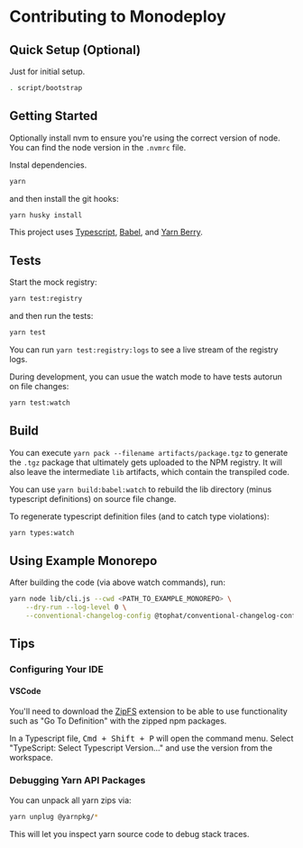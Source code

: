 # Contributing to Monodeploy

## Quick Setup (Optional)

Just for initial setup.

```sh
. script/bootstrap
```

## Getting Started

Optionally install nvm to ensure you're using the correct version of node. You can find the node version in the `.nvmrc` file.

Instal dependencies.

```sh
yarn
```

and then install the git hooks:

```sh
yarn husky install
```

This project uses [Typescript](https://www.typescriptlang.org/), [Babel](https://babeljs.io/), and [Yarn Berry](https://yarnpkg.com/).

## Tests

Start the mock registry:

```sh
yarn test:registry
```

and then run the tests:

```sh
yarn test
```

You can run `yarn test:registry:logs` to see a live stream of the registry logs.

During development, you can usue the watch mode to have tests autorun on file changes:

```sh
yarn test:watch
```

## Build

You can execute `yarn pack --filename artifacts/package.tgz` to generate the `.tgz` package that ultimately gets uploaded to the NPM registry. It will also leave the intermediate `lib` artifacts, which contain the transpiled code.

You can use `yarn build:babel:watch` to rebuild the lib directory (minus typescript definitions) on source file change.

To regenerate typescript definition files (and to catch type violations):

```sh
yarn types:watch
```

## Using Example Monorepo

After building the code (via above watch commands), run:

```sh
yarn node lib/cli.js --cwd <PATH_TO_EXAMPLE_MONOREPO> \
    --dry-run --log-level 0 \
    --conventional-changelog-config @tophat/conventional-changelog-config
```

## Tips

### Configuring Your IDE

#### VSCode

You'll need to download the [ZipFS](https://marketplace.visualstudio.com/items?itemName=arcanis.vscode-zipfs) extension to be able to use functionality such as "Go To Definition" with the zipped npm packages.

In a Typescript file, <kbd>Cmd + Shift + P</kbd> will open the command menu. Select "TypeScript: Select Typescript Version..." and use the version from the workspace.

### Debugging Yarn API Packages

You can unpack all yarn zips via:

```sh
yarn unplug @yarnpkg/*
```

This will let you inspect yarn source code to debug stack traces.
